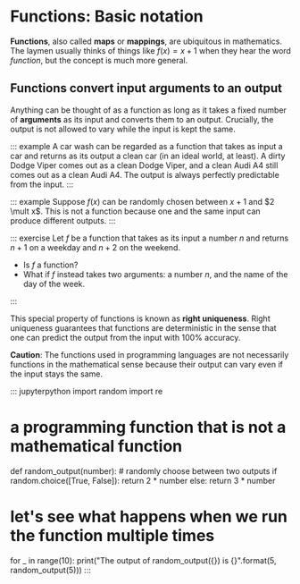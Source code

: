 # Functions: Basic notation

**Functions**, also called **maps** or **mappings**, are ubiquitous in mathematics.
The laymen usually thinks of things like $f(x) = x + 1$ when they hear the word *function*, but the concept is much more general.

## Functions convert input arguments to an output

Anything can be thought of as a function as long as it takes a fixed number of **arguments** as its input and converts them to an output.
Crucially, the output is not allowed to vary while the input is kept the same.

::: example
A car wash can be regarded as a function that takes as input a car and returns as its output a clean car (in an ideal world, at least).
A dirty Dodge Viper comes out as a clean Dodge Viper, and a clean Audi A4 still comes out as a clean Audi A4.
The output is always perfectly predictable from the input.
:::

::: example
Suppose $f(x)$ can be randomly chosen between $x+1$ and $2 \mult x$.
This is not a function because one and the same input can produce different outputs.
:::

::: exercise
Let $f$ be a function that takes as its input a number $n$ and returns $n+1$ on a weekday and $n+2$ on the weekend.

- Is $f$ a function?
- What if $f$ instead takes two arguments: a number $n$, and the name of the day of the week.

:::

This special property of functions is known as **right uniqueness**.
Right uniqueness guarantees that functions are deterministic in the sense that one can predict the output from the input with 100% accuracy.

**Caution**: The functions used in programming languages are not necessarily functions in the mathematical sense because their output can vary even if the input stays the same.

::: jupyterpython
import random
import re

# a programming function that is not a mathematical function
def random_output(number):
    # randomly choose between two outputs
    if random.choice([True, False]):
        return 2 * number
    else:
        return 3 * number

# let's see what happens when we run the function multiple times
for _ in range(10):
    print("The output of random_output({}) is {}".format(5, random_output(5)))
:::

<!-- ```python -->
<!-- import random -->
<!-- import re -->
<!-- import ipywidgets -->
<!-- from ipywidgets import Button, Layout -->
<!--  -->
<!-- from IPython.display import display -->
<!--  -->
<!-- # a programming function that is not a mathematical function -->
<!-- def random_output(number): -->
<!--     # randomly choose between two outputs -->
<!--     if random.choice([True, False]): -->
<!--         return 2 * number -->
<!--     else: -->
<!--         return 3 * number -->
<!--  -->
<!-- b = ipywidgets.Button(description='Click to run randomization', -->
<!--            layout=Layout(width='50%', height='80px')) -->
<!-- display(b) -->
<!--  -->
<!-- def on_button_clicked(b): -->
<!--     for _ in range(10): -->
<!--         print("The output of random_output({}) is {}".format(5, random_output(5))) -->
<!--      -->
<!-- b.on_click(on_button_clicked) -->
<!-- ``` -->

